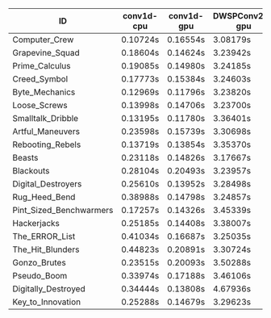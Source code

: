 |ID|conv1d-cpu|conv1d-gpu|DWSPConv2D-gpu|gemm-gpu|avg|
|-|-|-|-|-|-|
|Computer_Crew|0.10724s|0.16554s|3.08179s|1.79972s|1.28857s|
|Grapevine_Squad|0.18604s|0.14624s|3.23942s|1.89201s|1.36593s|
|Prime_Calculus|0.19085s|0.14980s|3.24185s|1.91398s|1.37412s|
|Creed_Symbol|0.17773s|0.15384s|3.24603s|1.93552s|1.37828s|
|Byte_Mechanics|0.12969s|0.11796s|3.23820s|2.04350s|1.38234s|
|Loose_Screws|0.13998s|0.14706s|3.23700s|2.04024s|1.39107s|
|Smalltalk_Dribble|0.13195s|0.11780s|3.36401s|1.95467s|1.39211s|
|Artful_Maneuvers|0.23598s|0.15739s|3.30698s|1.89359s|1.39848s|
|Rebooting_Rebels|0.13719s|0.13854s|3.35370s|1.96747s|1.39923s|
|Beasts|0.23118s|0.14826s|3.17667s|2.05163s|1.40193s|
|Blackouts|0.28104s|0.20493s|3.23957s|1.91927s|1.41120s|
|Digital_Destroyers|0.25610s|0.13952s|3.28498s|2.17368s|1.46357s|
|Rug_Heed_Bend|0.38988s|0.14798s|3.24857s|2.08041s|1.46671s|
|Pint_Sized_Benchwarmers|0.17257s|0.14326s|3.45339s|2.11216s|1.47035s|
|Hackerjacks|0.25185s|0.14408s|3.38007s|2.16244s|1.48461s|
|The_ERROR_List|0.41034s|0.16687s|3.25035s|2.12941s|1.48924s|
|The_Hit_Blunders|0.44823s|0.20891s|3.30724s|2.09298s|1.51434s|
|Gonzo_Brutes|0.23515s|0.20093s|3.50288s|2.16000s|1.52474s|
|Pseudo_Boom|0.33974s|0.17188s|3.46106s|2.15245s|1.53129s|
|Digitally_Destroyed|0.34444s|0.13808s|4.67936s|2.78028s|1.98554s|
|Key_to_Innovation|0.25288s|0.14679s|3.29623s|infs|infs|
